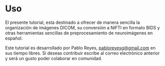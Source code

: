 # Uso

El presente tutorial, esta destinado a ofrecer de manera sencilla la organización de imágenes DICOM, su conversión a NIFTI en formato BIDS y otras herramientas sencillas de preprocesamiento de neuroimágenes en español.

Este tutorial es desarrollado por Pablo Reyes, pabloreyesg@gmail.com en sus tiempo libres. Si deseas contribuir escribe al correo electrónico anterior y será un gusto poder colaborar en comunidad.
